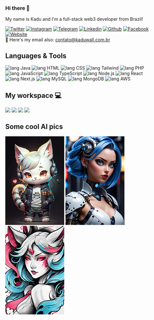 ### Hi there 👋

<p>My name is Kadu and I'm a full-stack web3 developer from Brazil!</p>



[![Twitter      ][ico-twitter      ]][url-twitter      ]
[![Instagram    ][ico-instagram    ]][url-instagram    ]
[![Telegram     ][ico-telegram     ]][url-telegram     ]
[![Linkedin     ][ico-linkedin     ]][url-linkedin     ]
[![Github       ][ico-github       ]][url-github       ]
[![Facebook     ][ico-facebook     ]][url-facebook     ]
[![Website      ][ico-website      ]][url-website      ]<br>
💾 Here's my email also: <a href='mailto:contato@kaduwall.com.br'>contato@kaduwall.com.br</a>




## Languages & Tools
![lang Java      ](https://img.shields.io/badge/-Java-259?style=flat-square&logo=Java&logoColor=fff)
![lang HTML      ](https://img.shields.io/badge/-HTML-1A5?style=flat-square&logo=HTML&logoColor=fff)
![lang CSS       ](https://img.shields.io/badge/-CSS-223?style=flat-square&logo=CSS&logoColor=fff)
![lang Tailwind  ](https://img.shields.io/badge/-Tailwind%20-06B6D4?style=flat-square&logo=tailwindcss&logoColor=fff)
![lang PHP       ](https://img.shields.io/badge/-PHP-242?style=flat-square&logo=PHP&logoColor=fff)
![lang JavaScript](https://img.shields.io/badge/-JavaScript-%2355A90A?style=flat-square&logo=JavaScript&logoColor=fff)
![lang TypeScript](https://img.shields.io/badge/-TypeScript-242?style=flat-square&logo=TypeScript&logoColor=fff)
![lang Node.js   ](https://img.shields.io/badge/-Node.js-339933?style=flat-square&logo=Node.js&logoColor=fff)
![lang React     ](https://img.shields.io/badge/-React-%2361AAFA?style=flat-square&logo=React&logoColor=fff)
![lang Next.js   ](https://img.shields.io/badge/-Next.js-000000?style=flat-square&logo=nextdotjs&logoColor=fff)
![lang MySQL     ](https://img.shields.io/badge/-MySQL-4479A1?style=flat-square&logo=MySQL&logoColor=fff)
![lang MongoDB   ](https://img.shields.io/badge/-MongoDB-4EA94B?style=flat-square&logo=MongoDB&logoColor=fff)
![lang AWS       ](https://img.shields.io/badge/-AWS-232F3E?style=flat-square&logo=Amazon%20AWS&logoColor=fff)





## My workspace 💻
<p>
<img src="https://img.shields.io/badge/Windows%2010-%230078D6.svg?&style=for-the-badge&logo=windows&logoColor=white" />
<img src="https://img.shields.io/badge/AMD-R9%205900x-%23B22222.svg?&style=for-the-badge&logo=amd&logoColor=white" />
<img src="https://img.shields.io/badge/RAM-64GB-%230071C5.svg?&style=for-the-badge&logoColor=white" />
<img src="https://img.shields.io/badge/Nvidia-RTX%204070%20Ti-%2376B900.svg?&style=for-the-badge&logo=nvidia&logoColor=white" />
</p>





<!-- ## Useful links
[My website      ][url-website      ] <br>
[Blog      ][url-blog      ] -->


## Some cool AI pics
![ ][pic-1]
![ ][pic-2]
![ ][pic-3]

[pic-1]: pics/01.png
[pic-2]: pics/02.png
[pic-3]: pics/03.png




[](ASSETS)

[url-blog         ]: https://kaduwall.com.br/blog
[url-website      ]: https://kaduwall.com.br

[url-github       ]: https://github.com/kaduwall
[url-twitter      ]: https://twitter.com/crazy_crypto
[url-facebook     ]: https://facebook.com/kadu.w
[url-linkedin     ]: https://www.linkedin.com/in/kaduwall
[url-telegram     ]: https://t.me/crazy_crypto
[url-instagram    ]: https://instagram.com/kaduwall

[ico-github       ]: https://img.shields.io/badge/Github-131313?style=flat-square&logo=Github
[ico-twitter      ]: https://img.shields.io/badge/Twitter-131313?style=flat-square&logo=x
[ico-facebook     ]: https://img.shields.io/badge/Facebook-131313?style=flat-square&logo=facebook
[ico-instagram    ]: https://img.shields.io/badge/Instagram-131313?style=flat-square&logo=instagram
[ico-whatsapp     ]: https://img.shields.io/badge/Whatsapp-131313?style=flat-square&logo=whatsapp
[ico-linkedin     ]: https://img.shields.io/badge/LinkedIn-131313?style=flat-square&logo=Linkedin
[ico-telegram     ]: https://img.shields.io/badge/Telegram-131313?style=flat-square&logo=telegram
[ico-website      ]: https://img.shields.io/badge/Website-131313?style=flat-square&logo=html5














